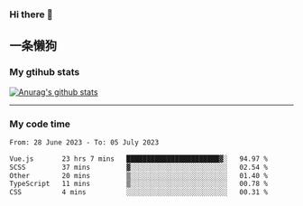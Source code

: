 ### Hi there 👋

## 一条懒狗
<!--
**kiss-me-quickly/kiss-me-quickly** is a ✨ _special_ ✨ repository because its `README.md` (this file) appears on your GitHub profile.

Here are some ideas to get you started:

- 🔭 I’m currently working on ...
- 🌱 I’m currently learning ...
- 👯 I’m looking to collaborate on ...
- 🤔 I’m looking for help with ...
- 💬 Ask me about ...
- 📫 How to reach me: ...
- 😄 Pronouns: ...
- ⚡ Fun fact: ...
-->


### My gtihub stats

[![Anurag's github stats](https://github-readme-stats.vercel.app/api?username=kiss-me-quickly)](https://github.com/anuraghazra/github-readme-stats)

***

### My code time

<!--START_SECTION:waka-->

```txt
From: 28 June 2023 - To: 05 July 2023

Vue.js       23 hrs 7 mins   ███████████████████████▓░   94.97 %
SCSS         37 mins         ▓░░░░░░░░░░░░░░░░░░░░░░░░   02.54 %
Other        20 mins         ▒░░░░░░░░░░░░░░░░░░░░░░░░   01.40 %
TypeScript   11 mins         ▒░░░░░░░░░░░░░░░░░░░░░░░░   00.78 %
CSS          4 mins          ░░░░░░░░░░░░░░░░░░░░░░░░░   00.31 %
```

<!--END_SECTION:waka-->
